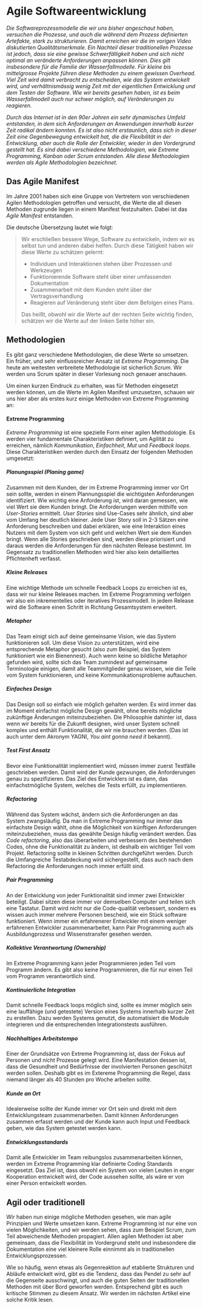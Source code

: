 # Agile Softwareentwicklung

*Die Softwareprozessmodelle die wir uns bisher angeschaut haben, versuchen die Prozesse, und auch die während dem Prozess definierten Artefakte, stark zu strukturieren. Damit erreichen wir 
die im vorigen Video diskutierten Qualitätsmerkmale. Ein Nachteil dieser traditionellen Prozesse ist jedoch, dass sie eine gewisse Schwerfälligkeit haben und sich nicht optimal an veränderte Anforderungen anpassen können. Dies gilt insbesondere für die Familie der Wasserfallmodelle.
Für kleine bis mittelgrosse Projekte führen diese Methoden zu einem gewissen Overhead. Viel Zeit wird damit verbracht zu entscheiden, wie das System entwickelt wird, und verhältnismässig wenig Zeit mit der eigentlichen Entwicklung und dem Testen der Software. Wie wir bereits gesehen haben, ist es beim Wasserfallmodell auch nur schwer möglich, auf Veränderungen zu reagieren.*

*Durch das Internet ist in den 90er Jahren ein sehr dynamisches Umfeld entstanden, in dem sich Anforderungen an Anwendungen innerhalb kurzer Zeit
radikal ändern konnten. Es ist also nicht erstaunlich, dass sich in dieser Zeit eine Gegenbewegung entwickelt hat, die die Flexibilität in der Entwicklung, aber auch die Rolle der Entwickler, wieder in den Vordergrund gestellt hat. Es sind dabei verschiedene Methodologien, wie Extreme Programming, Kanban oder Scrum entstanden. Alle diese Methodologien werden als *Agile* Methodologien bezeichnet.*

## Das Agile Manifest
Im Jahre 2001 haben sich eine Gruppe von Vertretern von verschiedenen Agilen Methodologien getroffen und versucht, die Werte die 
all diesen Methoden zugrunde liegen in einem Manifest festzuhalten. Dabei ist das *Agile Manifest* entstanden. 

Die deutsche Übersetzung lautet wie folgt:

> Wir erschließen bessere Wege, Software zu entwickeln, indem wir es selbst tun und anderen dabei helfen. Durch diese Tätigkeit haben wir diese Werte zu schätzen 
> gelernt: 
> * Individuen und Interaktionen stehen über Prozessen und Werkzeugen
> * Funktionierende Software steht über einer umfassenden Dokumentation
> * Zusammenarbeit mit dem Kunden steht über der Vertragsverhandlung
> * Reagieren auf Veränderung steht über dem Befolgen eines Plans.
> 
> Das heißt, obwohl wir die Werte auf der rechten Seite wichtig finden, schätzen wir die Werte auf der linken Seite höher ein.


## Methodologien

Es gibt ganz verschiedene Methodologien, die diese Werte so umsetzen. Ein früher, und sehr einflussreicher Ansatz ist *Extreme Programming*. 
Die heute am weitesten verbreitete Methodologie ist sicherlich *Scrum*. Wir werden uns Scrum später in dieser Vorlesung noch genauer anschauen. 

Um einen kurzen Eindruck zu erhalten, was für Methoden eingesetzt werden können, um die Werte im Agilen Manifest umzusetzen, schauen wir uns hier aber als erstes kurz einige Methoden von Extreme Programming an:

#### Extreme Programming

*Extreme Programming* ist eine spezielle Form einer agilen Methodologie. Es werden vier fundamentale Charakteristiken definiert, um Agilität zu erreichen, nämlich 
*Kommunikation*, *Einfachheit*, *Mut* und *Feedback loops*. Diese Charakteristiken werden durch den Einsatz der folgenden Methoden umgesetzt:

##### Planungsspiel (Planing game)

Zusammen mit dem Kunden, der im Extreme Programming immer vor Ort sein sollte, werden in einem Plannungsspiel die wichtigsten Anforderungen identifiziert. 
Wie wichtig eine Anforderung ist, wird daran gemessen, wie viel Wert sie dem Kunden bringt. Die Anforderungen werden mithilfe von *User-Stories* ermittelt. 
*User Stories* sind Use-Cases sehr ähnlich, sind aber vom Umfang her deutlich kleiner. Jede User Story soll in 2-3 Sätzen eine Anforderung beschreiben und dabei erklären, wie eine Interaktion  eines Nutzers mit dem System von sich geht und welchen Wert sie dem Kunden bringt.  Wenn alle Stories geschrieben sind, werden diese
priorisiert und daraus werden die Anforderungen für den nächsten Release bestimmt. Im Gegensatz zu traditionellen Methoden wird hier also kein detailliertes Pflichtenheft verfasst. 

##### Kleine Releases
 Eine wichtige Methode um schnelle Feedback Loops zu erreichen ist es, dass wir nur kleine Releases machen. Im Extreme Programming verfolgen wir also ein 
 inkrementelles oder iteratives Prozessmodell. In jedem Release wird die Software einen Schritt in Richtung Gesamtsystem erweitert. 

##### Metapher
Das Team einigt sich auf deine gemeinsame Vision, wie das System funktionieren soll. Um diese Vision zu unterstützen, wird eine entsprechende Metaphor gesucht
(also zum Beispiel, das System funktioniert wie ein Bienennest). Auch wenn keine so bildliche Metaphor gefunden wird, sollte sich das Team zumindest auf 
gemeinsame Terminologie einigen, damit alle Teammitglieder genau wissen, wie die Teile vom System funktionieren, und keine Kommunikationsprobleme auftauchen.

##### Einfaches Design

Das Design soll so einfach wie möglich gehalten werden. Es wird immer das im Moment einfachst mögliche Design gewählt, ohne bereits mögliche zukünftige Änderungen 
miteinzubeziehen. Die Philosophie dahinter ist, dass wenn wir bereits für die Zukunft designen, wird unser System schnell komplex und enthält Funktionalität, die 
wir nie brauchen werden. (Das ist auch unter dem Akronym YAGNI, *You aint gonna need it* bekannt).

##### Test First Ansatz

Bevor eine Funktionalität implementiert wird, müssen immer zuerst Testfälle geschrieben werden. Damit wird der Kunde gezwungen, die Anforderungen genau 
zu spezifizieren. Das Ziel des Entwicklers ist es dann, das einfachstmögliche System, welches die Tests erfüllt, zu implementieren.

##### Refactoring

Während das System wächst, ändern sich die Anforderungen an das System zwangsläufig. Da man in Extreme Programming nur immer das 
einfachste Design wählt, ohne die Möglichkeit von künftigen Anforderungen miteinzubeziehen, muss das gewählte Design häufig verändert werden. Das *Code refactoring*, also das überarbeiten und verbessern des bestehenden Codes, ohne die Funktionalität zu ändern, 
ist deshalb ein wichtiger Teil vom Projekt. Refactoring sollte in kleinen Schritten durchgeführt werden. Durch die Umfangreiche Testabdeckung wird sichergestellt, dass auch nach dem Refactoring die Anforderungen noch immer erfüllt sind.


##### Pair Programming

An der Entwicklung von jeder Funktionalität sind immer zwei Entwickler beteiligt. Dabei sitzen diese immer vor demselben Computer und teilen sich eine Tastatur. 
Damit wird nicht nur die Code-qualität verbessert, sondern es wissen auch immer mehrere Personen bescheid, wie ein Stück software funktioniert. Wenn immer ein 
erfahrenerer Entwickler mit einem weniger erfahrenen Entwickler zusammenarbeitet, kann Pair Programming auch als Ausbildungprozess und Wissenstransfer gesehen werden.

##### Kollektive Verantwortung (Ownership) 

Im Extreme Programming kann jeder Programmieren jeden Teil vom Programm ändern. Es gibt also keine Programmieren, die für nur einen Teil vom Programm verantwortlich sind. 

##### Kontinuierliche Integration

Damit schnelle Feedback loops möglich sind, sollte es immer möglich sein eine lauffähige (und getestete) Version eines Systems innerhalb kurzer Zeit zu erstellen. 
Dazu werden Systems genutzt, die automatisiert die Module integrieren und die entsprechenden Integrationstests ausführen. 

##### Nachhaltiges Arbeitstempo

Einer der Grundsätze von Extreme Programming ist, dass der Fokus auf Personen und nicht Prozesse gelegt wird. Eine Manifestation dessen ist, dass die Gesundheit und Bedürfnisse der involvierten Personen geschützt werden sollen. Deshalb gibt es im Extereme Programming die Regel, dass niemand länger als 40 Stunden pro Woche arbeiten sollte.

##### Kunde an Ort

Idealerweise sollte der Kunde immer vor Ort sein und direkt mit dem Entwicklungsteam zusammenarbeiten. Damit können Anforderungen zusammen erfasst werden und der
Kunde kann auch Input und Feedback geben, wie das System getestet werden kann.

##### Entwicklungsstandards

Damit alle Entwickler im Team reibungslos zusammenarbeiten können, werden im Extreme Programming klar definierte Coding Standards eingesetzt. Das Ziel ist, 
dass obwohl ein System von vielen Leuten in enger Kooperation entwickelt wird, der Code aussehen sollte, als wäre er von einer Person entwickelt worden.


## Agil oder traditionell

Wir haben nun einige mögliche Methoden gesehen, wie man agile Prinzipien und Werte umsetzen kann. Extreme Programming ist nur eine von vielen Möglichkeiten, und wir werden sehen, dass zum Beispiel Scrum, zum Teil abweichende Methoden propagiert. Allen agilen Methoden ist aber gemeinsam, dass die Flexibilität im Vordergrund steht und insbesondere die Dokumentation eine viel kleinere Rolle einnimmt als in traditionellen Entwicklungsprozessen. 

Wie so häufig, wenn etwas als Gegenreaktion auf etablierte Strukturen und Abläufe entwickelt wird, gibt es die Tendenz, dass das
Pendel zu sehr auf die Gegenseite ausschwingt, und auch die guten Seiten der traditionellen Methoden mit über Bord geworfen werden. Entsprechend gibt es auch  kritische Stimmen zu diesem Ansatz. Wir werden im nächsten Artikel eine solche Kritik lesen. 


